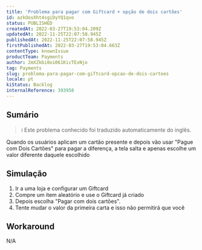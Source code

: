 ```yaml
---
title: 'Problema para pagar com Giftcard + opção de dois cartões'
id: azkOosXht4sgiDyYQ1qvo
status: PUBLISHED
createdAt: 2022-03-27T19:53:04.209Z
updatedAt: 2022-11-25T22:07:58.945Z
publishedAt: 2022-11-25T22:07:58.945Z
firstPublishedAt: 2022-03-27T19:53:04.663Z
contentType: knownIssue
productTeam: Payments
author: 2mXZkbi0oi061KicTExNjo
tag: Payments
slug: problema-para-pagar-com-giftcard-opcao-de-dois-cartoes
locale: pt
kiStatus: Backlog
internalReference: 393958
---
```


## Sumário

>ℹ️ Este problema conhecido foi traduzido automaticamente do inglês.


Quando os usuários aplicam um cartão presente e depois vão usar "Pague com Dois Cartões" para pagar a diferença, a tela salta e apenas escolhe um valor diferente daquele escolhido



## Simulação



1. Ir a uma loja e configurar um Giftcard
2. Compre um item aleatório e use o Giftcard já criado
3. Depois escolha "Pagar com dois cartões".
4. Tente mudar o valor da primeira carta e isso não permitirá que você



## Workaround


N/A

